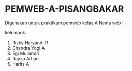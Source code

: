 # PEMWEB-A-PISANGBAKAR
Digunakan untuk praktikum pemweb kelas A
Nama web : -

kelompok : 
1. Rizky Haryandi R
2. Chandra Yogi A
3. Egi Muliandri
4. Rayza Arfian
5. Harits A
